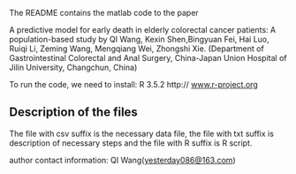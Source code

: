 The README contains the matlab code to the paper

   A predictive model for early death in elderly colorectal cancer patients: A population-based study
by QI Wang, Kexin Shen,Bingyuan Fei, Hai Luo, Ruiqi Li, Zeming Wang, Mengqiang Wei, Zhongshi Xie.
(Department of Gastrointestinal Colorectal and Anal Surgery, China-Japan Union Hospital of Jilin University, Changchun, China)

To run the code, we need to install:  R 3.5.2 http:// www.r-project.org



## Description of the files

The file with csv suffix is the necessary data file, the file with txt suffix is description of necessary steps and the file with R suffix is R script.

author contact information: QI Wang(yesterday086@163.com)
